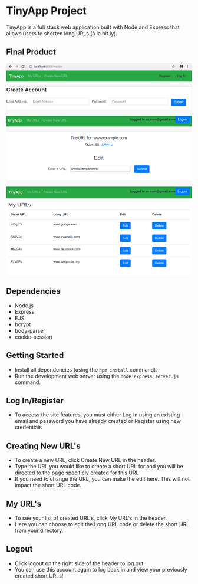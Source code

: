 # TinyApp Project

TinyApp is a full stack web application built with Node and Express that allows users to shorten long URLs (à la bit.ly).

## Final Product

!["Screenshot of the Create Account Page"](https://raw.githubusercontent.com/SamuelRush/tinyapp/master/docs/CreateAccountPage.png)
!["Screenshot of the Edit URL Page"](https://raw.githubusercontent.com/SamuelRush/tinyapp/master/docs/EditURL.png)
!["Example of URL List"](https://raw.githubusercontent.com/SamuelRush/tinyapp/master/docs/MyURLList.png)

## Dependencies

- Node.js
- Express
- EJS
- bcrypt
- body-parser
- cookie-session

## Getting Started

- Install all dependencies (using the `npm install` command).
- Run the development web server using the `node express_server.js` command.

## Log In/Register
- To access the site features, you must either Log In using an existing email and password you have already created or Register using new credentials  

## Creating New URL's
- To create a new URL, click Create New URL in the header.
- Type the URL you would like to create a short URL for and you will be directed to the page specificly created for this URL
- If you need to change the URL, you can make the edit here. This will not impact the short URL code.

## My URL's
- To see your list of created URL's, click My URL's in the header.
- Here you can choose to edit the Long URL code or delete the short URL from your directory.

## Logout
- Click logout on the right side of the header to log out.
- You can use this account again to log back in and view your previously created short URLs!